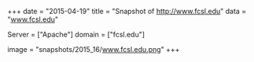 
+++
date = "2015-04-19"
title = "Snapshot of http://www.fcsl.edu"
data = "www.fcsl.edu"

Server = ["Apache"]
domain = ["fcsl.edu"]

  image = "snapshots/2015_16/www.fcsl.edu.png"
+++
#
